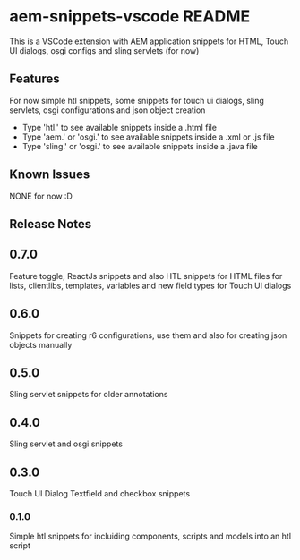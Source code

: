 # aem-snippets-vscode README

This is a VSCode extension with AEM application snippets for HTML, Touch UI dialogs, osgi configs and sling servlets (for now)

## Features

For now simple htl snippets, some snippets for touch ui dialogs, sling servlets, osgi configurations and json object creation

* Type 'htl.' to see available snippets inside a .html file
* Type 'aem.' or 'osgi.' to see available snippets inside a .xml or .js file
* Type 'sling.' or 'osgi.' to see available snippets inside a .java file

## Known Issues

NONE for now :D

## Release Notes

## 0.7.0

Feature toggle, ReactJs snippets and also HTL snippets for HTML files for lists, clientlibs, templates, variables and new field types for Touch UI dialogs

## 0.6.0

Snippets for creating r6 configurations, use them and also for creating json objects manually

## 0.5.0

Sling servlet snippets for older annotations

## 0.4.0

Sling servlet and osgi snippets

## 0.3.0

Touch UI Dialog Textfield and checkbox snippets

### 0.1.0

Simple htl snippets for incluiding components, scripts and models into an htl script
